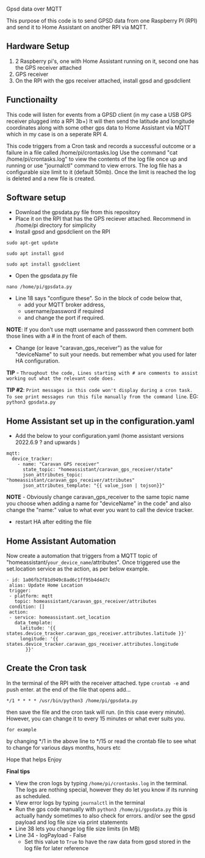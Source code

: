 Gpsd data over MQTT

This purpose of this code is to send GPSD data from one Raspberry PI (RPI) and send it to Home Assistant on another RPI via MQTT.


## Hardware Setup ##

1. 2 Raspberry pi's, one with Home Assistant running on it, second one has the GPS receiver attached
2. GPS receiver
3. On the RPI with the gps receiver attached, install gpsd and gpsdclient

## Functionailty ##

This code will listen for events from a GPSD client (in my case a USB GPS receiver plugged into a RPI 3b+)
It will then send the latitude and longitude coordinates along with some other gps data to 
Home Assistant via MQTT which in my case is on a seperate RPI 4.

This code triggers from a Cron task and records a successful outcome or a failure in a file called /home/pi/crontasks.log
Use the command "cat /home/pi/crontasks.log" to view the contents of the log file once up and running or use
 "journalctl" command to view errors. The log file has a configurable size limit to it (default 50mb). Once the limit is reached the log is deleted and a new file is created. 
 
## Software setup ##

- Download the gpsdata.py file from this repository
- Place it on the RPI that has the GPS reciever attached. Recommend in /home/pi directory for simplicity
- Install gpsd and gpsdclient on the RPI
 ```
 sudo apt-get update
 ```
 ```
 sudo apt install gpsd
 ```
 ```
 sudo apt install gpsdclient
 ```
 
 - Open the gpsdata.py file
```
nano /home/pi/gpsdata.py
```
- Line 18 says "configure these". So in the block of code below that,
  - add your MQTT broker address,
  -  username/password if required
  -  and change the port if required. 
 
 **NOTE**: If you don't use mqtt username and passsword then comment both those lines with a # in the front of each of them.
  - Change (or leave "caravan_gps_receiver") as the value for "deviceName" to suit your needs. but remember what you used for later HA configuration. 

**TIP** - `Throughout the code, Lines starting with # are comments to assist working out what the relevant code does.`

**TIP #2**: 
`Print messages in this code won't display during a cron task. To see print messages run this file manually from the command
 line`. EG: ```python3 gpsdata.py```


## Home Assistant set up in the configuration.yaml ##
- Add the below to your configuration.yaml (home assistant versions 2022.6.9 ? and upwards )
```
mqtt:
  device_tracker:
    - name: "Caravan GPS receiver"
      state_topic: "homeassistant/caravan_gps_receiver/state"
      json_attributes_topic: "homeassistant/caravan_gps_receiver/attributes"
      json_attributes_template: "{{ value_json | tojson}}"
```

**NOTE** - Obviously change caravan_gps_receiver to the same topic name you choose when adding a name for "deviceName" in the code" and also change the "name:" value to what ever you want to call the device tracker.  

- restart HA after editing the file


## Home Assistant Automation ##

Now create a automation that triggers from a MQTT topic of "homeassistant/`your_device_name`/attributes". Once triggered use the set.location service
 as the action, as per below example.

 ```
 - id: 1a06fb2f81d949c8ad6c1ff95b4d4d7c
  alias: Update Home Location
  trigger:
  - platform: mqtt
    topic: homeassistant/caravan_gps_receiver/attributes
  condition: []
  action:
  - service: homeassistant.set_location
    data_template:
      latitude: '{{ states.device_tracker.caravan_gps_receiver.attributes.latitude }}'
      longitude: '{{ states.device_tracker.caravan_gps_receiver.attributes.longitude
        }}'
```

## Create the Cron task ##

In the terminal of the RPI with the receiver attached. type ```crontab -e``` and push enter.
at the end of the file that opens add...

```*/1 * * * * /usr/bin/python3 /home/pi/gpsdata.py```

then save the file and the cron task will run. (in this case every minute). However, you can change it to every 15 minutes or what ever suits you.

`for example` 

by changing */1 in the above line to */15 or read the crontab file to see what to change for various days months, hours etc

Hope that helps 
Enjoy

**Final tips**

- View the cron logs by typing ```/home/pi/crontasks.log``` in the terminal. The logs are nothing special, however they do let you know if its running as scheduled.
- View error logs by typing ```journalctl``` in the terminal
- Run the gps code manually with ```python3 /home/pi/gpsdata.py``` this is actually handy sometimes to also check for errors. and/or see the gpsd payload and log file size via print statements
- Line 38 lets you change log file size limits (in MB)
- Line 34 - logPayload - False
  - Set this value to `True` to have the raw data from gpsd stored in the log file for later reference 
